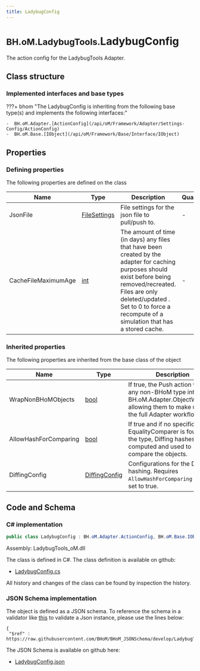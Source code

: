 ```yaml
---
title: LadybugConfig
---
```


# <small>BH.oM.LadybugTools.</small>**LadybugConfig**

The action config for the LadybugTools Adapter.

## Class structure

### Implemented interfaces and base types

???+ bhom "The LadybugConfig is inheriting from the following base type(s) and implements the following interfaces:"

    -  BH.oM.Adapter.[ActionConfig](/api/oM/Framework/Adapter/Settings-Config/ActionConfig)
    -  BH.oM.Base.[IObject](/api/oM/Framework/Base/Interface/IObject)


## Properties



### Defining properties

The following properties are defined on the class

| Name             | Type             | Description      | Quantity         |
|------------------|------------------|------------------|------------------|
| JsonFile | [FileSettings](/api/oM/Framework/Adapter/FileSettings) | File settings for the json file to pull/push to. | - |
| CacheFileMaximumAge | [int](https://learn.microsoft.com/en-us/dotnet/api/System.Int32?view=netstandard-2.0) | The amount of time (in days) any files that have been created by the adapter for caching purposes should exist before being removed/recreated. <br> Files are only deleted/updated . <br> Set to 0 to force a recompute of a simulation that has a stored cache. | - |


### Inherited properties
The following properties are inherited from the base class of the object

| Name             | Type             | Description      | Quantity         |
|------------------|------------------|------------------|------------------|
| WrapNonBHoMObjects | [bool](https://learn.microsoft.com/en-us/dotnet/api/System.Boolean?view=netstandard-2.0) | If true, the Push action wraps any non-BHoM type into a BH.oM.Adapter.ObjectWrapper, allowing them to make use of the full Adapter workflow. | - |
| AllowHashForComparing | [bool](https://learn.microsoft.com/en-us/dotnet/api/System.Boolean?view=netstandard-2.0) | If true and if no specific EqualityComparer is found for the type, Diffing hashes are computed and used to compare the objects. | - |
| DiffingConfig | [DiffingConfig](/api/oM/Framework/Diffing/DiffingConfig) | Configurations for the Diffing hashing. Requires `AllowHashForComparing` to be set to true. | - |


## Code and Schema

### C# implementation

``` C# title="C#"
public class LadybugConfig : BH.oM.Adapter.ActionConfig, BH.oM.Base.IObject
```

Assembly: LadybugTools_oM.dll

The class is defined in C#. The class definition is available on github:

- [LadybugConfig.cs](https://github.com/BHoM/LadybugTools_Toolkit/blob/develop/LadybugTools_oM/Config\LadybugConfig.cs)

All history and changes of the class can be found by inspection the history.
### JSON Schema implementation

The object is defined as a JSON schema. To reference the schema in a validator like [this](https://www.jsonschemavalidator.net/) to validate a Json instance, please use the lines below:

``` { .json .copy .select } title="JSON Schema"
{
 "$ref" : https://raw.githubusercontent.com/BHoM/BHoM_JSONSchema/develop/LadybugTools_oM/LadybugConfig.json}
```

The JSON Schema is available on github here:

- [LadybugConfig.json](https://github.com/BHoM/BHoM_JSONSchema/blob/develop/LadybugTools_oM/LadybugConfig.json)

